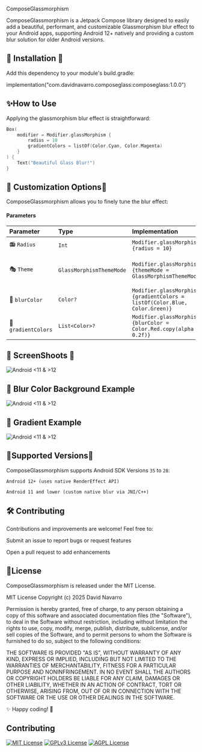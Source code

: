 
ComposeGlassmorphism

ComposeGlassmorphism is a Jetpack Compose library designed to easily add a beautiful, performant, and customizable Glassmorphism blur effect to your Android apps, supporting Android 12+ natively and providing a custom blur solution for older Android versions.

## 🚀 Installation 🚀

Add this dependency to your module's build.gradle:

implementation("com.davidnavarro.composeglass:composeglass:1.0.0")

## ✨How to Use

Applying the glassmorphism blur effect is straightforward:

```kotlin
Box(
    modifier = Modifier.glassMorphism {
        radius = 10
        gradientColors = listOf(Color.Cyan, Color.Magenta)
    }
) {
    Text("Beautiful Glass Blur!")
}
```

## 🎨 Customization Options🎨

ComposeGlassmorphism allows you to finely tune the blur effect:


#### Parameters

| Parameter | Type     | Implementation     | Description                |
| :-------- | :------- | :----------------- | :------------------------- |
| 📻 `Radius` | `Int` | `Modifier.glassMorphism {radius = 10}`|  **Required**. 0-10 |
| 🎭 `Theme` | `GlassMorphismThemeMode` | `Modifier.glassMorphism {themeMode = GlassMorphismThemeMode.Dark}` | **Not Required**. Auto, Light, Dark |
| 🎨 `blurColor` | `Color?`  | `Modifier.glassMorphism {gradientColors = listOf(Color.Blue, Color.Green)}` |  **Not Required**. |
| 🌈`gradientColors` | `List<Color>?`  | `Modifier.glassMorphism {blurColor = Color.Red.copy(alpha = 0.2f)}` |  **Not Required**. |


## 📸 ScreenShoots 📸
![Android <11 & >12](https://github.com/Deiivid/Glassmorphism-Compose/blob/master/screenshoots/androidBlur.jpg)


## 🎨 Blur Color Background Example

![Android <11 & >12](https://github.com/Deiivid/Glassmorphism-Compose/blob/master/screenshoots/androidBlurColor.png)

## 🌈 Gradient Example
![Android <11 & >12](https://github.com/Deiivid/Glassmorphism-Compose/blob/master/screenshoots/androidGradients.png)


## 📱Supported Versions📱

ComposeGlassmorphism supports Android SDK Versions `35` to `28`:

`Android 12+ (uses native RenderEffect API)`

`Android 11 and lower (custom native blur via JNI/C++)`


## 🛠 Contributing

Contributions and improvements are welcome! Feel free to:

Submit an issue to report bugs or request features

Open a pull request to add enhancements

## 📌License

ComposeGlassmorphism is released under the MIT License.

MIT License
Copyright (c) 2025 David Navarro

Permission is hereby granted, free of charge, to any person obtaining a copy
of this software and associated documentation files (the "Software"), to deal
in the Software without restriction, including without limitation the rights
to use, copy, modify, merge, publish, distribute, sublicense, and/or sell
copies of the Software, and to permit persons to whom the Software is
furnished to do so, subject to the following conditions:

THE SOFTWARE IS PROVIDED "AS IS", WITHOUT WARRANTY OF ANY KIND, EXPRESS OR
IMPLIED, INCLUDING BUT NOT LIMITED TO THE WARRANTIES OF MERCHANTABILITY,
FITNESS FOR A PARTICULAR PURPOSE AND NONINFRINGEMENT. IN NO EVENT SHALL THE
AUTHORS OR COPYRIGHT HOLDERS BE LIABLE FOR ANY CLAIM, DAMAGES OR OTHER
LIABILITY, WHETHER IN AN ACTION OF CONTRACT, TORT OR OTHERWISE, ARISING FROM,
OUT OF OR IN CONNECTION WITH THE SOFTWARE OR THE USE OR OTHER DEALINGS IN THE
SOFTWARE.

✨ Happy coding! 🚀
## Contributing

[![MIT License](https://img.shields.io/badge/License-MIT-green.svg)](https://choosealicense.com/licenses/mit/)
[![GPLv3 License](https://img.shields.io/badge/License-GPL%20v3-yellow.svg)](https://opensource.org/licenses/)
[![AGPL License](https://img.shields.io/badge/license-AGPL-blue.svg)](http://www.gnu.org/licenses/agpl-3.0)



